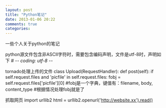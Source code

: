 ```yaml
---
layout: post
title: "Python笔记"
date: 2013-01-06 20:22
comments: true
categories: 
---
```

一些个人关于python的笔记
<!--more-->
python源文件包含非ASCII字符时，需要包含编码声明，文件是utf-8时，声明如下
	# -*- coding: utf-8 -*-

tornado处理上传的文件
	class Upload(RequestHandler):
		def post(self):
			if self.request.files and 'picfile' in self.request.files:
				fobj = self.request.files['picfile'][0]
				#fobj是一个字典，键值有：filename, body, content_type
				#根据情况处理fobj就是了

抓取网页
	import urllib2
	html = urllib2.openurl('http://website.xx').read()
